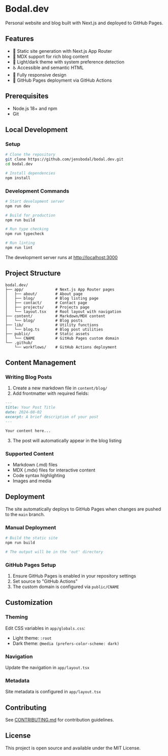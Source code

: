 # Bodal.dev

Personal website and blog built with Next.js and deployed to GitHub Pages.

## Features

- 🚀 Static site generation with Next.js App Router
- 📝 MDX support for rich blog content
- 🎨 Light/dark theme with system preference detection
- ♿ Accessible and semantic HTML
- 📱 Fully responsive design
- 🔧 GitHub Pages deployment via GitHub Actions

## Prerequisites

- Node.js 18+ and npm
- Git

## Local Development

### Setup

```bash
# Clone the repository
git clone https://github.com/jensbodal/bodal.dev.git
cd bodal.dev

# Install dependencies
npm install
```

### Development Commands

```bash
# Start development server
npm run dev

# Build for production
npm run build

# Run type checking
npm run typecheck

# Run linting
npm run lint
```

The development server runs at [http://localhost:3000](http://localhost:3000)

## Project Structure

```
bodal.dev/
├── app/              # Next.js App Router pages
│   ├── about/        # About page
│   ├── blog/         # Blog listing page
│   ├── contact/      # Contact page
│   ├── projects/     # Projects page
│   └── layout.tsx    # Root layout with navigation
├── content/          # Markdown/MDX content
│   └── blog/         # Blog posts
├── lib/              # Utility functions
│   └── blog.ts       # Blog post utilities
├── public/           # Static assets
│   └── CNAME         # GitHub Pages custom domain
└── .github/          
    └── workflows/    # GitHub Actions deployment
```

## Content Management

### Writing Blog Posts

1. Create a new markdown file in `content/blog/`
2. Add frontmatter with required fields:

```markdown
---
title: Your Post Title
date: 2024-08-02
excerpt: A brief description of your post
---

Your content here...
```

3. The post will automatically appear in the blog listing

### Supported Content

- Markdown (.md) files
- MDX (.mdx) files for interactive content
- Code syntax highlighting
- Images and media

## Deployment

The site automatically deploys to GitHub Pages when changes are pushed to the `main` branch.

### Manual Deployment

```bash
# Build the static site
npm run build

# The output will be in the 'out' directory
```

### GitHub Pages Setup

1. Ensure GitHub Pages is enabled in your repository settings
2. Set source to "GitHub Actions"
3. The custom domain is configured via `public/CNAME`

## Customization

### Theming

Edit CSS variables in `app/globals.css`:
- Light theme: `:root`
- Dark theme: `@media (prefers-color-scheme: dark)`

### Navigation

Update the navigation in `app/layout.tsx`

### Metadata

Site metadata is configured in `app/layout.tsx`

## Contributing

See [CONTRIBUTING.md](./CONTRIBUTING.md) for contribution guidelines.

## License

This project is open source and available under the MIT License.